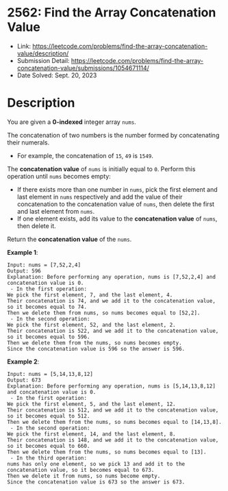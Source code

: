 # 2562: Find the Array Concatenation Value

- Link: https://leetcode.com/problems/find-the-array-concatenation-value/description/
- Submission Detail: https://leetcode.com/problems/find-the-array-concatenation-value/submissions/1054671114/
- Date Solved: Sept. 20, 2023

# Description

You are given a **0-indexed** integer array `nums`.

The concatenation of two numbers is the number formed by concatenating their numerals.

- For example, the concatenation of `15`, `49` is `1549`.

The **concatenation value** of `nums` is initially equal to `0`. Perform this operation until `nums` becomes empty:

- If there exists more than one number in `nums`, pick the first element and last element in `nums` respectively and add the value of their concatenation to the concatenation value of `nums`, then delete the first and last element from `nums`.
- If one element exists, add its value to the **concatenation value** of `nums`, then delete it.

Return the **concatenation value** of the `nums`.

**Example 1**:

```
Input: nums = [7,52,2,4]
Output: 596
Explanation: Before performing any operation, nums is [7,52,2,4] and concatenation value is 0.
 - In the first operation:
We pick the first element, 7, and the last element, 4.
Their concatenation is 74, and we add it to the concatenation value, so it becomes equal to 74.
Then we delete them from nums, so nums becomes equal to [52,2].
 - In the second operation:
We pick the first element, 52, and the last element, 2.
Their concatenation is 522, and we add it to the concatenation value, so it becomes equal to 596.
Then we delete them from the nums, so nums becomes empty.
Since the concatenation value is 596 so the answer is 596.
```

**Example 2**:

```
Input: nums = [5,14,13,8,12]
Output: 673
Explanation: Before performing any operation, nums is [5,14,13,8,12] and concatenation value is 0.
 - In the first operation:
We pick the first element, 5, and the last element, 12.
Their concatenation is 512, and we add it to the concatenation value, so it becomes equal to 512.
Then we delete them from the nums, so nums becomes equal to [14,13,8].
 - In the second operation:
We pick the first element, 14, and the last element, 8.
Their concatenation is 148, and we add it to the concatenation value, so it becomes equal to 660.
Then we delete them from the nums, so nums becomes equal to [13].
 - In the third operation:
nums has only one element, so we pick 13 and add it to the concatenation value, so it becomes equal to 673.
Then we delete it from nums, so nums become empty.
Since the concatenation value is 673 so the answer is 673.
```

